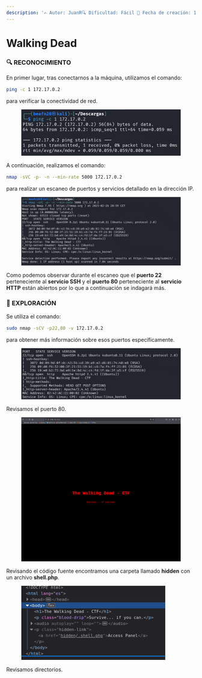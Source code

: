 ```yaml
---
description: '✍️ Autor: JuanR🔍 Dificultad: Fácil 📅 Fecha de creación: 13/02/2025'
---
```


# Walking Dead

### 🔍 RECONOCIMIENTO

En primer lugar, tras conectarnos a la máquina, utilizamos el comando:

```bash
ping -c 1 172.17.0.2
```

para verificar la conectividad de red.

<figure><img src="../../.gitbook/assets/image (1330).png" alt=""><figcaption></figcaption></figure>

A continuación, realizamos el comando:

```bash
nmap -sVC -p- -n --min-rate 5000 172.17.0.2
```

para realizar un escaneo de puertos y servicios detallado en la dirección IP.

<figure><img src="../../.gitbook/assets/image (1331).png" alt=""><figcaption></figcaption></figure>

Como podemos observar durante el escaneo que el **puerto 22** perteneciente al **servicio SSH** y el **puerto 80** perteneciente al **servicio HTTP** están abiertos por lo que a continuación se indagará más.&#x20;

### 🔎 **EXPLORACIÓN**

Se utiliza el comando:

```bash
sudo nmap -sCV -p22,80 -v 172.17.0.2
```

para obtener más información sobre esos puertos específicamente.

<figure><img src="../../.gitbook/assets/Captura de pantalla 2025-02-26 210100 (1).png" alt=""><figcaption></figcaption></figure>

Revisamos el puerto 80.

<figure><img src="../../.gitbook/assets/Captura de pantalla 2025-02-26 210527.png" alt=""><figcaption></figcaption></figure>

Revisando el código fuente encontramos una carpeta llamado **hidden** con un archivo **shell.php**.

<figure><img src="../../.gitbook/assets/Captura de pantalla 2025-02-26 210747.png" alt=""><figcaption></figcaption></figure>

Revisamos directorios.

```
```
